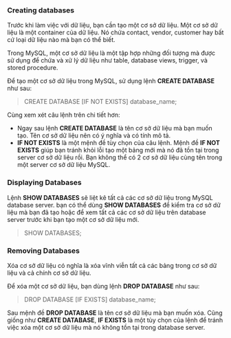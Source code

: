 ### Creating databases

Trước khi làm việc với dữ liệu, bạn cần tạo một cơ sở dữ liệu.
Một cơ sở dữ liệu là một container của dữ liệu. Nó chứa contact, vendor, customer hay bất cứ loại dữ liệu nào mà bạn có thể biết.

Trong MySQL, một cơ sở dữ liệu là một tập hợp những đối tượng mà được sử dụng để chứa và xử lý dữ liệu như table, database views, trigger, và stored procedure.

Để tạo một cơ sở dữ liệu trong MySQL, sử dụng lệnh **CREATE DATABASE** như sau:

>CREATE DATABASE [IF NOT EXISTS] database_name;

Cùng xem xét câu lệnh trên chi tiết hơn:

   - Ngay sau lệnh **CREATE DATABASE** là tên cơ sở dữ liệu mà bạn muốn tạo. Tên cơ sở dữ liệu nên có ý nghĩa và có tính mô tả.
   - **IF NOT EXISTS** là một mệnh đề tùy chọn của câu lệnh. Mệnh đề **IF NOT EXISTS** giúp bạn tránh khỏi lỗi tạo một bảng mới mà nó đã tồn tại trong server cơ sở dữ liệu rồi. Bạn không thể có 2 cơ sở dữ liệu cùng tên trong một server cơ sở dữ liệu MySQL.


### Displaying Databases

Lệnh **SHOW DATABASES** sẽ liệt kê tất cả các cơ sở dữ liệu trong MySQL database server. bạn có thể dùng **SHOW DATABASES** để kiểm tra cơ sở dữ liệu mà bạn đã tạo hoặc để xem tất cả các cơ sở dữ liệu trên database server trước khi bạn tạo một cơ sở dữ liệu mới.

>SHOW DATABASES;

### Removing Databases

Xóa cơ sở dữ liệu có nghĩa là xóa vĩnh viễn tất cả các bảng trong cơ sở dữ liệu và cả chính cơ sở dữ liệu.

Để xóa một cơ sở dữ liệu, bạn dùng lệnh **DROP DATABASE** như sau:

>DROP DATABASE [IF EXISTS] database_name;

Sau mệnh đề **DROP DATABASE** là tên cơ sở dữ liệu mà bạn muốn xóa. Cũng giống như **CREATE DATABASE**, **IF EXISTS** là một tùy chọn của lệnh để tránh việc xóa một cơ sở dữ liệu mà nó không tồn tại trong database server.
